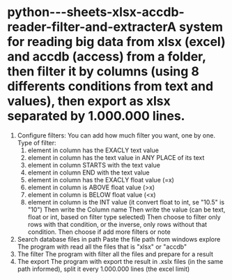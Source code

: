 # python---sheets-xlsx-accdb-reader-filter-and-extracterA system for reading big data from xlsx (excel) and accdb (access) from a folder, then filter it by columns (using 8 differents conditions from text and values), then export as xlsx separated by 1.000.000 lines.

1) Configure filters:
	You can add how much filter you want, one by one.
	Type of filter:
	1) element in column has the EXACLY text value
	2) element in column has the text value in ANY PLACE of its text
	3) element in column STARTS with the text value
	4) element in column END with the text value
	5) element in column has the EXACLY float value (=x)
	6) element in column is ABOVE float value (>x)
	7) element in column is BELOW float value (<x)
	8) element in column is the INT value (it convert float to int, se "10.5" is "10")
	Then write the Column name
	Then write the value (can be text, float or int, based on filter type selected)
	Then choose to filter only rows with that condition, or the inverse, only rows without that condition.
	Then choose if add more filters or note
2) Search database files in path
	Paste the file path from windows explore
	The program with read all the files that is "xlsx" or "accdb"
3) The filter
	The program with filter all the files and prepare for a result
4) The export
	The program with export the result in .xslx files (in the same path informed), split it every 1.000.000 lines (the excel limit)
